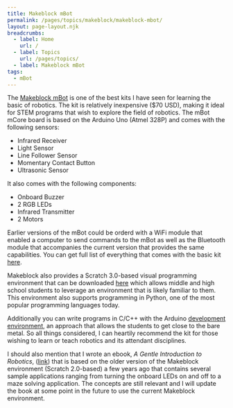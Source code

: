 ```yaml
---
title: Makeblock mBot
permalink: /pages/topics/makeblock/makeblock-mbot/
layout: page-layout.njk
breadcrumbs:
  - label: Home
    url: /
  - label: Topics
    url: /pages/topics/
  - label: Makeblock mBot
tags:
  - mBot
---
```


The [Makeblock mBot](http://makeblock.com/mbot) is one of the best kits I have seen for learning the basic of robotics. The kit is relatively inexpensive ($70 USD), making it ideal for STEM programs that wish to explore the field of robotics. The mBot mCore board is based on the Arduino Uno (Atmel 328P) and comes with the following sensors:

* Infrared Receiver
* Light Sensor
* Line Follower Sensor
* Momentary Contact Button
* Ultrasonic Sensor

It also comes with the following components:

* Onboard Buzzer
* 2 RGB LEDs
* Infrared Transmitter
* 2 Motors

Earlier versions of the mBot could be orderd with a WiFi module that enabled a computer to send commands to the mBot as well as the Bluetooth module that accompanies the current version that provides the same capabilities. You can get full list of everything that comes with the basic kit [here](https://makeblock.com/mbot-2#specs).

Makeblock also provides a Scratch 3.0-based visual programming environment that can be downloaded [here](https://mblock.makeblock.com/en-us/) which allows middle and high school students to leverage an environment that is likely familiar to them. This environment also supports programming in Python, one of the most popular programming languages today.

Additionally you can write programs in C/C++ with the Arduino [development environment](https://www.arduino.cc/en/software), an approach that allows the students to get close to the bare metal. So all things considered, I can heartily recommend the kit for those wishing to learn or teach robotics and its attendant disciplines. 

I should also mention that I wrote an ebook, _A Gentle Introduction to Robotics_, ([link](https://leanpub.com/agitr_1)) that is based on the older version of the Makeblock environment (Scratch 2.0-based) a few years ago that contains several sample applications ranging from turning the onboard LEDs on and off to a maze solving application. The concepts are still relevant and I will update the book at some point in the future to use the current Makeblock environment.